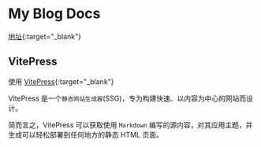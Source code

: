 # My Blog Docs

[地址](https://joywins-y.github.io/blog-docs/){:target="_blank"}
## VitePress

使用 [VitePress](https://vitepress.dev/){:target="_blank"}

VitePress 是一个`静态网站生成器`(SSG)，专为构建快速、以内容为中心的网站而设计。

简而言之，VitePress 可以获取使用 `Markdown` 编写的源内容，对其应用主题，并生成可以轻松部署到任何地方的静态 HTML 页面。

